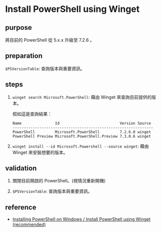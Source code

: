 # Install PowerShell using Winget


## purpose

將目前的 PowerShell 從 5.x.x 升級至 7.2.6 。

## preparation

`$PSVersionTable`: 查詢版本與重要資訊。

## steps

1. `winget search Microsoft.PowerShell`: 藉由 Winget 來查詢目前提供的版本。

    假如這是查詢結果：

    ```
    Name               Id                           Version Source
    ---------------------------------------------------------------
    PowerShell         Microsoft.PowerShell         7.2.6.0 winget
    PowerShell Preview Microsoft.PowerShell.Preview 7.3.0.6 winget
    ```

1. `winget install --id Microsoft.Powershell --source winget`: 藉由 Winget 來安裝想要的版本。

## validation

1. 關閉目前開啟的 PowerShell。(視情況重新開機)

1. `$PSVersionTable`: 查詢版本與重要資訊。

## reference

* [Installing PowerShell on Windows / Install PowerShell using Winget (recommended)](https://learn.microsoft.com/en-us/powershell/scripting/install/installing-powershell-on-windows?view=powershell-7.2#install-powershell-using-winget-recommended)